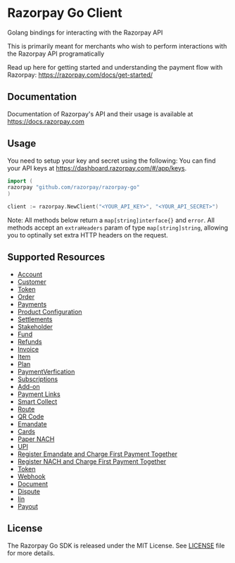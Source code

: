 # Razorpay Go Client

Golang bindings for interacting with the Razorpay API

This is primarily meant for merchants who wish to perform interactions with the Razorpay API programatically 

Read up here for getting started and understanding the payment flow with Razorpay: <https://razorpay.com/docs/get-started/>

## Documentation

Documentation of Razorpay's API and their usage is available at <https://docs.razorpay.com>

## Usage
You need to setup your key and secret using the following:
You can find your API keys at <https://dashboard.razorpay.com/#/app/keys>.

```go
import (
razorpay "github.com/razorpay/razorpay-go"
)

client := razorpay.NewClient("<YOUR_API_KEY>", "<YOUR_API_SECRET>")

```

Note: All methods below return a `map[string]interface{}` and `error`. All methods accept an `extraHeaders` param of type `map[string]string`, allowing you to optinally set extra HTTP headers on the request.

## Supported Resources

- [Account](documents/account.md)
- [Customer](documents/customers.md)
- [Token](documents/token.md)
- [Order](documents/order.md)
- [Payments](documents/payment.md)
- [Product Configuration](documents/productConfiguration.md)
- [Settlements](documents/settlement.md)
- [Stakeholder](documents/stakeholder.md)
- [Fund](documents/fundAccount.md)
- [Refunds](documents/refund.md)
- [Invoice](documents/invoice.md)
- [Item](documents/item.md)
- [Plan](documents/plan.md)
- [PaymentVerfication](documents/paymentVerification.md)
- [Subscriptions](documents/subscription.md)
- [Add-on](documents/addon.md)
- [Payment Links](documents/paymentLink.md)
- [Smart Collect](documents/virtualAccount.md)
- [Route](documents/transfer.md)
- [QR Code](documents/qrcode.md)
- [Emandate](documents/emandate.md)
- [Cards](documents/card.md)
- [Paper NACH](documents/papernach.md)
- [UPI](documents/upi.md)
- [Register Emandate and Charge First Payment Together](documents/registerEmandate.md)
- [Register NACH and Charge First Payment Together](documents/registerNach.md)
- [Token](documents/token.md)
- [Webhook](documents/webhook.md)
- [Document](documents/document.md)
- [Dispute](documents/dispute.md)
- [Iin](documents/iin.md)
- [Payout](documents/payout.md)

## License

The Razorpay Go SDK is released under the MIT License. See [LICENSE](LICENSE) file for more details.
